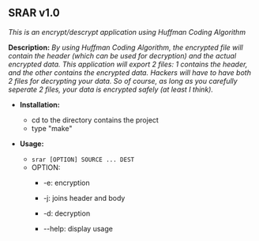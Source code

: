 **SRAR v1.0** 
------------------------------------------------------------------------
*This is an encrypt/descrypt application using Huffman Coding Algorithm*

**Description:**
*By using Huffman Coding Algorithm, the encrypted file will contain the header (which can be used for decryption) and the actual encrypted data. This application will export 2 files: 1 contains the header, and the other contains the encrypted data. Hackers will have to have both 2 files for decrypting your data. So of course, as long as you carefully seperate 2 files, your data is encrypted safely (at least I think).*


* **Installation:**
	* cd to the directory contains the project
	* type "make"

* **Usage:**
	* `srar [OPTION] SOURCE ... DEST`
	* OPTION:
		* -e: encryption
		* -j: joins header and body
		* -d: decryption

		* --help: display usage 
